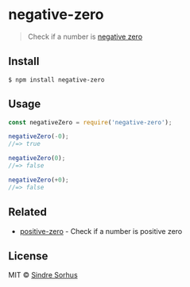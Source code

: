 # negative-zero

> Check if a number is [negative zero](https://en.wikipedia.org/wiki/Signed_zero)


## Install

```
$ npm install negative-zero
```


## Usage

```js
const negativeZero = require('negative-zero');

negativeZero(-0);
//=> true

negativeZero(0);
//=> false

negativeZero(+0);
//=> false
```


## Related

- [positive-zero](https://github.com/sindresorhus/positive-zero) - Check if a number is positive zero


## License

MIT © [Sindre Sorhus](https://sindresorhus.com)
